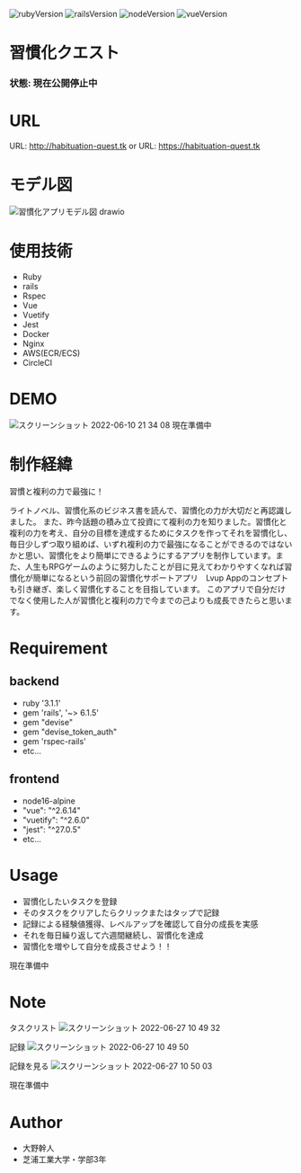 ![rubyVersion](https://img.shields.io/badge/ruby-3.1.1-red)
![railsVersion](https://img.shields.io/badge/rails-6.1.5-red)
![nodeVersion](https://img.shields.io/badge/node-16-success)
![vueVersion](https://img.shields.io/badge/vue-2.6.14-success)

# 習慣化クエスト

### 状態: 現在公開停止中

# URL
URL: http://habituation-quest.tk
or
URL: https://habituation-quest.tk

# モデル図
![習慣化アプリモデル図 drawio](https://user-images.githubusercontent.com/68171652/173063953-25ad35c4-e84d-49c4-832e-629908304943.png)

# 使用技術
* Ruby
* rails
* Rspec
* Vue
* Vuetify
* Jest
* Docker
* Nginx
* AWS(ECR/ECS)
* CircleCI
 
# DEMO
 
 ![スクリーンショット 2022-06-10 21 34 08](https://user-images.githubusercontent.com/68171652/173065184-416a7ae5-1197-4fd3-973c-dbdf608707e0.png)
現在準備中
 
# 制作経緯
 
習慣と複利の力で最強に！　

ライトノベル、習慣化系のビジネス書を読んで、習慣化の力が大切だと再認識しました。
また、昨今話題の積み立て投資にて複利の力を知りました。習慣化と複利の力を考え、自分の目標を達成するためにタスクを作ってそれを習慣化し、毎日少しずつ取り組めば、いずれ複利の力で最強になることができるのではないかと思い、習慣化をより簡単にできるようにするアプリを制作しています。また、人生もRPGゲームのように努力したことが目に見えてわかりやすくなれば習慣化が簡単になるという前回の習慣化サポートアプリ　Lvup Appのコンセプトも引き継ぎ、楽しく習慣化することを目指しています。
このアプリで自分だけでなく使用した人が習慣化と複利の力で今までの己よりも成長できたらと思います。
 
# Requirement
 
## backend
* ruby '3.1.1'
* gem 'rails', '~> 6.1.5'
* gem "devise"
* gem "devise_token_auth"
* gem 'rspec-rails'
* etc...

## frontend
* node16-alpine
* "vue": "^2.6.14"
* "vuetify": "^2.6.0"
* "jest": "^27.0.5"
* etc...

 
# Usage


* 習慣化したいタスクを登録
* そのタスクをクリアしたらクリックまたはタップで記録
* 記録による経験値獲得、レベルアップを確認して自分の成長を実感
* それを毎日繰り返して六週間継続し、習慣化を達成
* 習慣化を増やして自分を成長させよう！！

 
現在準備中
 
# Note

タスクリスト
![スクリーンショット 2022-06-27 10 49 32](https://user-images.githubusercontent.com/68171652/175845592-9e977c72-e2af-4316-9a5f-7bf15765fe02.png)

記録
![スクリーンショット 2022-06-27 10 49 50](https://user-images.githubusercontent.com/68171652/175845597-52a25bed-3142-414b-8b19-74a3bf01f886.png)

記録を見る
![スクリーンショット 2022-06-27 10 50 03](https://user-images.githubusercontent.com/68171652/175845605-32b14955-943c-4f24-acfa-81e404a3ad84.png)
 
現在準備中
 
# Author
 
* 大野幹人
* 芝浦工業大学・学部3年
